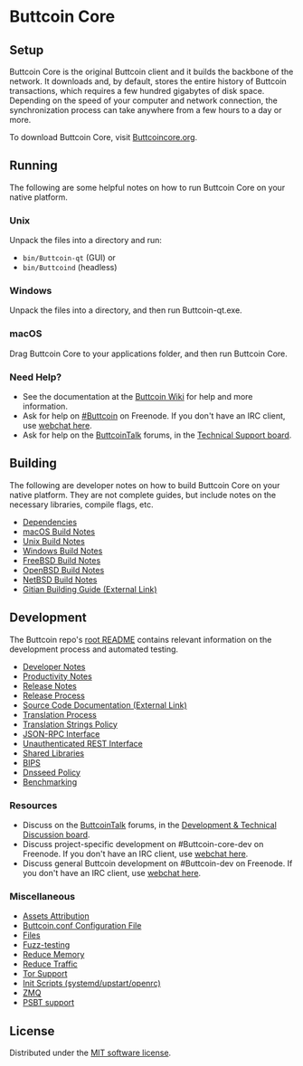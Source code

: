 Buttcoin Core
=============

Setup
---------------------
Buttcoin Core is the original Buttcoin client and it builds the backbone of the network. It downloads and, by default, stores the entire history of Buttcoin transactions, which requires a few hundred gigabytes of disk space. Depending on the speed of your computer and network connection, the synchronization process can take anywhere from a few hours to a day or more.

To download Buttcoin Core, visit [Buttcoincore.org](https://Buttcoincore.org/en/download/).

Running
---------------------
The following are some helpful notes on how to run Buttcoin Core on your native platform.

### Unix

Unpack the files into a directory and run:

- `bin/Buttcoin-qt` (GUI) or
- `bin/Buttcoind` (headless)

### Windows

Unpack the files into a directory, and then run Buttcoin-qt.exe.

### macOS

Drag Buttcoin Core to your applications folder, and then run Buttcoin Core.

### Need Help?

* See the documentation at the [Buttcoin Wiki](https://en.Buttcoin.it/wiki/Main_Page)
for help and more information.
* Ask for help on [#Buttcoin](https://webchat.freenode.net/#Buttcoin) on Freenode. If you don't have an IRC client, use [webchat here](https://webchat.freenode.net/#Buttcoin).
* Ask for help on the [ButtcoinTalk](https://Buttcointalk.org/) forums, in the [Technical Support board](https://Buttcointalk.org/index.php?board=4.0).

Building
---------------------
The following are developer notes on how to build Buttcoin Core on your native platform. They are not complete guides, but include notes on the necessary libraries, compile flags, etc.

- [Dependencies](dependencies.md)
- [macOS Build Notes](build-osx.md)
- [Unix Build Notes](build-unix.md)
- [Windows Build Notes](build-windows.md)
- [FreeBSD Build Notes](build-freebsd.md)
- [OpenBSD Build Notes](build-openbsd.md)
- [NetBSD Build Notes](build-netbsd.md)
- [Gitian Building Guide (External Link)](https://github.com/Buttcoin-core/docs/blob/master/gitian-building.md)

Development
---------------------
The Buttcoin repo's [root README](/README.md) contains relevant information on the development process and automated testing.

- [Developer Notes](developer-notes.md)
- [Productivity Notes](productivity.md)
- [Release Notes](release-notes.md)
- [Release Process](release-process.md)
- [Source Code Documentation (External Link)](https://doxygen.Buttcoincore.org/)
- [Translation Process](translation_process.md)
- [Translation Strings Policy](translation_strings_policy.md)
- [JSON-RPC Interface](JSON-RPC-interface.md)
- [Unauthenticated REST Interface](REST-interface.md)
- [Shared Libraries](shared-libraries.md)
- [BIPS](bips.md)
- [Dnsseed Policy](dnsseed-policy.md)
- [Benchmarking](benchmarking.md)

### Resources
* Discuss on the [ButtcoinTalk](https://Buttcointalk.org/) forums, in the [Development & Technical Discussion board](https://Buttcointalk.org/index.php?board=6.0).
* Discuss project-specific development on #Buttcoin-core-dev on Freenode. If you don't have an IRC client, use [webchat here](https://webchat.freenode.net/#Buttcoin-core-dev).
* Discuss general Buttcoin development on #Buttcoin-dev on Freenode. If you don't have an IRC client, use [webchat here](https://webchat.freenode.net/#Buttcoin-dev).

### Miscellaneous
- [Assets Attribution](assets-attribution.md)
- [Buttcoin.conf Configuration File](Buttcoin-conf.md)
- [Files](files.md)
- [Fuzz-testing](fuzzing.md)
- [Reduce Memory](reduce-memory.md)
- [Reduce Traffic](reduce-traffic.md)
- [Tor Support](tor.md)
- [Init Scripts (systemd/upstart/openrc)](init.md)
- [ZMQ](zmq.md)
- [PSBT support](psbt.md)

License
---------------------
Distributed under the [MIT software license](/COPYING).
